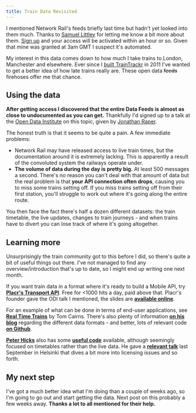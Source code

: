 ```yaml
---
title: Train Data Revisited
---
```

I mentioned Network Rail's feeds briefly last time but hadn't yet looked into them much. Thanks to [Samuel Littley](https://twitter.com/SMLittley/status/295175976818728963) for letting me know a bit more about them. [Sign up](https://datafeeds.networkrail.co.uk/ntrod/) and your access will be activated within an hour or so. Given that mine was granted at 3am GMT I suspect it's automated.
<!--more-->

My interest in this data comes down to how much I take trains to London, Manchester and elsewhere. Ever since I [built TrainTrackr](/2011/08/13/yrs2011/) in 2011 I've wanted to get a better idea of how late trains really are. These open data <s>feeds</s> firehoses offer me that chance.

## Using the data
**After getting access I discovered that the entire Data Feeds is almost as close to undocumented as you can get.** Thankfully I'd signed up to a talk at the [Open Data Institute](http://www.theodi.org) on this topic, given by [Jonathan Raper](https://twitter.com/madprof).

The honest truth is that it seems to be quite a pain. A few immediate problems:

* Network Rail may have released access to live train times, but the documentation around it is extremely lacking. This is apparently a result of the convoluted system the railways operate under.
* **The volume of data during the day is pretty big.** At least 500 messages a second. There's no reason you can't deal with that amount of data but the real problem is that **your API connection often drops**, causing you to miss some trains setting off. If you miss trains setting off from their first station, you'll struggle to work out where it's going along the entire route.

You then face the fact there's half a dozen different datasets: the train timetable, the live updates, changes to train journeys - and when trains have to divert you can lose track of where it's going altogether.

## Learning more
Unsurprisingly the train community got to this before I did, so there's quite a bit of useful things out there. I've not managed to find any overview/introduction that's up to date, so I might end up writing one next month.

If you want train data in a format where it's ready to build a Mobile API, try **[Placr's Transport API](https://developer.transportapi.com)**. Free for <1000 hits a day, paid above that. Placr's founder gave the ODI talk I mentioned, the slides are **[available online](http://www.scribd.com/doc/123365071/Friday-Lunchtime-Lectures-at-the-ODI-How-can-Open-Data-Revolutionise-your-Rail-Travel)**.

For an example of what can be done in terms of end-user applications, see **[Real Time Trains](http://www.realtimetrains.co.uk)** by Tom Cairns. There's also plenty of information **[on his blog](http://thomas-cairns.co.uk)** regarding the different data formats - and better, lots of relevant code **[on Github](https://github.com/swlines)**.

**[Peter Hicks](http://blog.poggs.com)** also has some **[useful code](https://github.com/poggs)** available, although seemingly focused on timetables rather than the live data. He gave a **[relevant talk](http://blog.poggs.com/2012/09/okfestival/)** last September in Helsinki that dives a bit more into licensing issues and so forth.

## My next step
I've got a much better idea what I'm doing than a couple of weeks ago, so I'm going to go out and start getting the data. Next post on this probably a few weeks away. **Thanks a lot to all mentioned for their help.**
